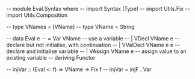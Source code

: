 -- module Eval.Syntax where
-- import Syntax (Type)
-- import Utils.Fix
-- import Utils.Composition

-- type VNames = [VName]
-- type VName = String

-- data Eval e 
--     = Var       VName      -- use a variable
--     | VDecl     VName   e  -- declare but not initialise, with continuation
--     | VValDecl  VName e e  -- declare and initialise variable
--     | VAssign   VName e    -- assign value to an existing variable
--     deriving Functor

-- injVar :: (Eval <: f) => VName -> Fix f
-- injVar = injF . Var